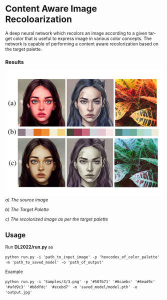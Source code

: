 
# Content Aware Image Recoloarization
A deep neural network  which recolors an image according to a given tar-
get color that is useful to express image in various color concepts. The network is capable of
performing a content aware recolorization based on the target palette. 

### Results
![Results](DL2022/Samples/results.jpg)
*a) The source image*

*b) The Target Palette*

*c) The recolorized image as per the target palette*

## Usage
Run __DL2022/run.py__ as

`python run.py -i 'path_to_input_image' -p 'hexcodes_of_color_palette' -m 'path_to_saved_model' -o 'path_of_output'`

Example

`python run.py -i 'Samples/3/3.png' -p '#507b71' '#6caebc' '#6ead9c' '#afd9c3' '#b8dfdc' '#ecebd7' -m 'saved_model/model.pth' -o 'output.jpg'`

